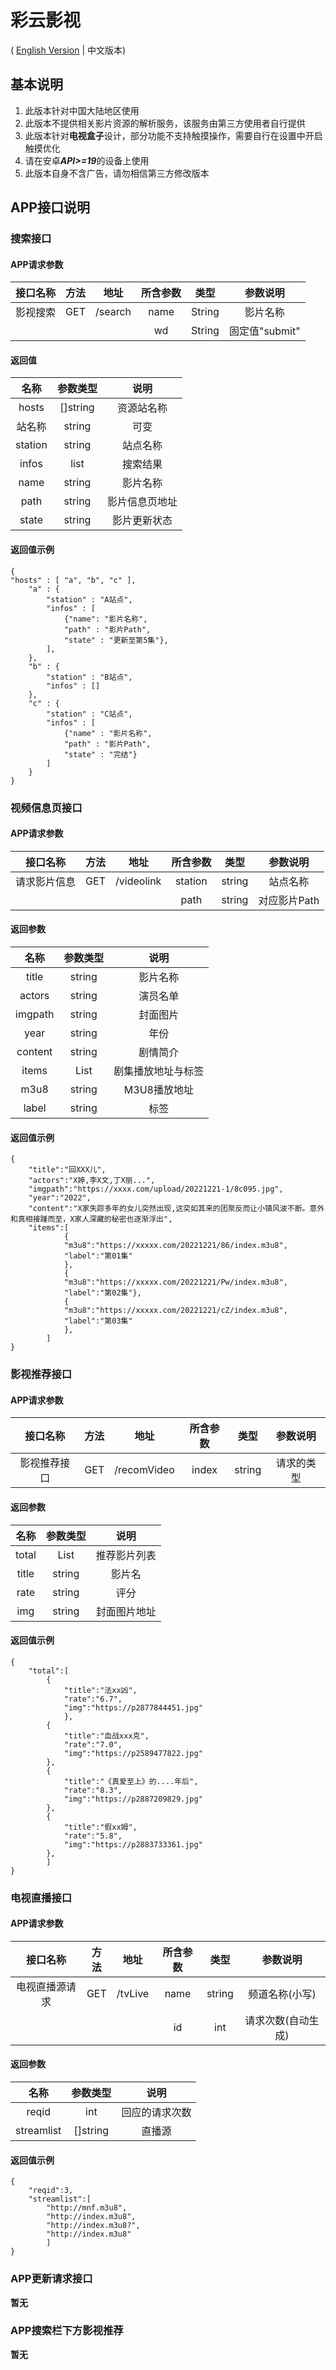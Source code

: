 # 彩云影视
 ( [English Version](EnglishREADME.md) | 中文版本)
 ## 基本说明
 1. 此版本针对中国大陆地区使用
 2. 此版本不提供相关影片资源的解析服务，该服务由第三方使用者自行提供
 3. 此版本针对**电视盒子**设计，部分功能不支持触摸操作，需要自行在设置中开启触摸优化
 4. 请在安卓***API>=19***的设备上使用
 5. 此版本自身不含广告，请勿相信第三方修改版本
## APP接口说明
### 搜索接口
#### APP请求参数
| 接口名称 | 方法 | 地址 | 所含参数 | 类型 | 参数说明 |
| :---: | :---: | :---: | :---: | :---: | :---: |
| 影视搜索 | GET | /search | name | String | 影片名称 |
| | | | wd | String | 固定值"submit" |
#### 返回值
| 名称 | 参数类型 | 说明 |
| :---: | :---: | :---: |
| hosts | []string | 资源站名称 |
| 站名称 | string | 可变 |
| station | string | 站点名称 |
| infos | list | 搜索结果 |
| name | string | 影片名称 |
| path | string | 影片信息页地址 |
| state | string | 影片更新状态 |
#### 返回值示例

    {
    "hosts" : [ "a", "b", "c" ],
        "a" : {
            "station" : "A站点",
            "infos" : [
                {"name": "影片名称",
                "path" : "影片Path",
                "state" : "更新至第5集"},
            ],
        },
        "b" : {
            "station" : "B站点",
            "infos" : []
        },
        "c" : {
            "station" : "C站点",
            "infos" : [
                {"name" : "影片名称",
                "path" : "影片Path",
                "state" : "完结"}
            ]
        }
    }

### 视频信息页接口
#### APP请求参数
| 接口名称 | 方法 | 地址 | 所含参数 | 类型 | 参数说明 |
| :---: | :---: | :---: | :---: | :---: | :---: |
| 请求影片信息 | GET | /videolink | station | string | 站点名称 |
| | | | path | string | 对应影片Path |

#### 返回参数
| 名称 | 参数类型 | 说明 |
| :---: | :---: | :---: |
| title | string | 影片名称 |
| actors | string | 演员名单 |
| imgpath | string | 封面图片 |
| year | string | 年份 |
|content| string | 剧情简介 |
| items | List | 剧集播放地址与标签 |
| m3u8 | string | M3U8播放地址 |
| label | string | 标签 |
#### 返回值示例
    {
        "title":"回XXX儿",
        "actors":"X婷,李X文,丁X丽...",
        "imgpath":"https://xxxx.com/upload/20221221-1/8c095.jpg",
        "year":"2022",
        "content":"X家失踪多年的女儿突然出现,这突如其来的团聚反而让小镇风波不断。意外和真相接踵而至，X家人深藏的秘密也逐渐浮出",
        "items":[
                {
                "m3u8":"https://xxxxx.com/20221221/86/index.m3u8",
                "label":"第01集"
                },
                {
                "m3u8":"https://xxxxx.com/20221221/Pw/index.m3u8",
                "label":"第02集"},
                {
                "m3u8":"https://xxxxx.com/20221221/cZ/index.m3u8",
                "label":"第03集"
                },
            ]
    }
### 影视推荐接口
#### APP请求参数
| 接口名称 | 方法 | 地址 | 所含参数 | 类型 | 参数说明 |
| :---: | :---: | :---: | :---: | :---: | :---: |
| 影视推荐接口 | GET | /recomVideo | index | string | 请求的类型 |
#### 返回参数
| 名称 | 参数类型 | 说明 |
| :---: | :---: | :---: |
| total | List | 推荐影片列表 |
| title | string | 影片名 |
| rate | string | 评分 |
| img | string | 封面图片地址 |
#### 返回值示例
    {
        "total":[
            {
                "title":"法xx凶",
                "rate":"6.7",
                "img":"https://p2877844451.jpg"
                },
            {
                "title":"血战xxx克",
                "rate":"7.0",
                "img":"https://p2589477822.jpg"
            },
            {
                "title":"《真爱至上》的....年后",
                "rate":"8.3",
                "img":"https://p2887209829.jpg"
            },
            {
                "title":"假xx姆",
                "rate":"5.8",
                "img":"https://p2883733361.jpg"
            },
            ]
    }
### 电视直播接口
#### APP请求参数
| 接口名称 | 方法 | 地址 | 所含参数 | 类型 | 参数说明 |
| :---: | :---: | :---: | :---: | :---: | :---: |
| 电视直播源请求 | GET | /tvLive | name | string | 频道名称(小写)|
| | | | id | int | 请求次数(自动生成) |
#### 返回参数
| 名称 | 参数类型 | 说明 |
| :---: | :---: | :---: |
| reqid | int | 回应的请求次数 |
| streamlist | []string | 直播源 |
#### 返回值示例
    {
        "reqid":3,
        "streamlist":[
            "http://mnf.m3u8",
            "http://index.m3u8",
            "http://index.m3u8?",
            "http://index.m3u8"
            ]
    }
### APP更新请求接口
**暂无**
### APP搜索栏下方影视推荐
**暂无**
